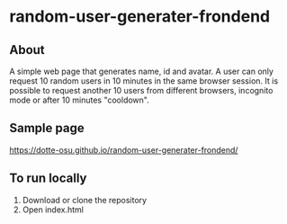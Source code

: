 # random-user-generater-frondend

## About
A simple web page that generates name, id and avatar. A user can only request 10 random users in 10 minutes in the same browser session. It is possible to request another 10 users from different browsers, incognito mode or after 10 minutes "cooldown".

## Sample page
https://dotte-osu.github.io/random-user-generater-frondend/

## To run locally
1. Download or clone the repository
2. Open index.html
